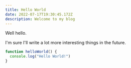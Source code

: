 ```yaml
---
title: Hello World
date: 2022-07-17T19:30:45.172Z
description: Welcome to my blog
---
```

Well hello.

I'm sure I'll write a lot more interesting things in the future.

```js
function helloWorld() {
  console.log("Hello World!")
}
```
